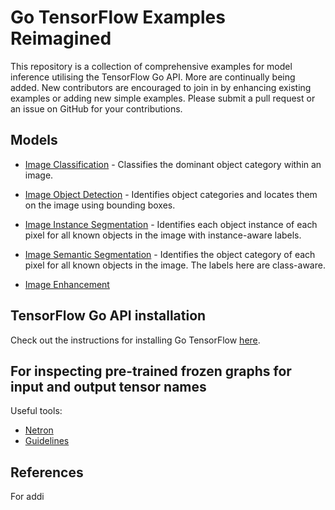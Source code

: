 # Go TensorFlow Examples Reimagined

This repository is a collection of comprehensive examples for model inference utilising the TensorFlow Go API. More are continually being added. New contributors are encouraged to join in by enhancing existing examples or adding new simple examples. Please submit a pull request or an issue on GitHub for your contributions.

## Models

- [Image Classification](image_classification) - Classifies the dominant object category within an image.

- [Image Object Detection](image_object_detection) - Identifies object categories and locates them on the image using bounding boxes.

- [Image Instance Segmentation](image_instance_segmentation) - Identifies each object instance of each pixel for all known objects in the image with instance-aware labels.

- [Image Semantic Segmentation](image_semantic_segmentation) - Identifies the object category of each pixel for all known objects in the image. The labels here are class-aware.

- [Image Enhancement](image_semantic_segmentation)

## TensorFlow Go API installation

Check out the instructions for installing Go TensorFlow [here](https://www.tensorflow.org/install/lang_go).

## For inspecting pre-trained frozen graphs for input and output tensor names

Useful tools:

- [Netron](https://github.com/lutzroeder/netron)
- [Guidelines](https://medium.com/@daj/how-to-inspect-a-pre-trained-tensorflow-model-5fd2ee79ced0)

## References

For addi